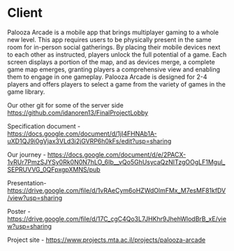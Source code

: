 # Client

Palooza Arcade is a mobile app that brings multiplayer gaming to a whole new level.
This app requires users to be physically present in the same room for in-person social gatherings. By placing their mobile devices next to each other as instructed, players unlock the full potential of a game. Each screen displays a portion of the map, and as devices merge, a complete game map emerges, granting players a comprehensive view and enabling them to engage in one gameplay.
Palooza Arcade is designed for 2-4 players and offers players to select a game from the variety of games in the game library.

Our other git for some of the server side 
https://github.com/idanoren13/FinalProjectLobby

Specification document - 
https://docs.google.com/document/d/1jI4FHNAb1A-uXD1QJ9i0gVjax3VLd3i2jGVRP6h0kFs/edit?usp=sharing

Our journey -
https://docs.google.com/document/d/e/2PACX-1vRUr7PmzSJYSy0Rk0N0N7hLO_6Ib__vQo5GhUsycaQzNITzgOOgLF1Mgul_SEPRUVVG_0QFpxgpXMNS/pub

Presentation-
https://drive.google.com/file/d/1vRAeCym6oHZWdOlmFMx_M7esMF81kfDV/view?usp=sharing

Poster - 
https://drive.google.com/file/d/17C_cgC4Qo3L7JHKhr9JhehWlodBrB_xE/view?usp=sharing

Project site - 
https://www.projects.mta.ac.il/projects/palooza-arcade
